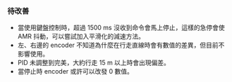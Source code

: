 ### 待改善

- 當使用鍵盤控制時，超過 1500 ms 沒收到命令會馬上停止，這樣的急停會使 AMR 抖動，可以嘗試加入平滑化的減速方法。
- 左、右邊的 encoder 不知道為什麼在行走直線時會有數值的差異，但目前不影響使用。
- PID 未調整到完美，大約行走 15 m 以上時會出現偏差。
- 當停止時 encoder 或許可以改發 0 數值。